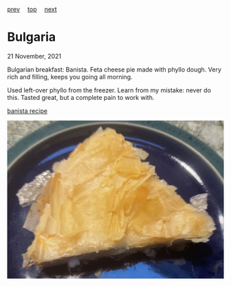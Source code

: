 [prev](brunei.md)&emsp;
[top](../index.md)&emsp;
[next](burkina_faso.md)
# Bulgaria
21 November, 2021


Bulgarian breakfast: Banista. Feta cheese pie made with phyllo
dough. Very rich and filling, keeps you going all morning.

Used left-over phyllo from the freezer. Learn from my mistake: never
do this. Tasted great, but a complete pain to work with.

[banista recipe](https://cannedpeachesproject.com/banitsa-recipe-bulgarian-cheese-pie/)

![banista](images/bulgaria.jpeg)